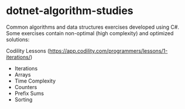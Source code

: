 # dotnet-algorithm-studies

Common algorithms and data structures exercises developed using C#. Some exercises contain non-optimal (high complexity) and optimized solutions: 

Codility Lessons (https://app.codility.com/programmers/lessons/1-iterations/)
  - Iterations
  - Arrays
  - Time Complexity
  - Counters
  - Prefix Sums
  - Sorting

